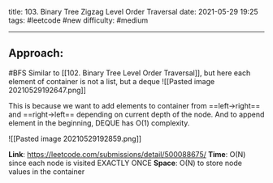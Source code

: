 title: 103. Binary Tree Zigzag Level Order Traversal
date: 2021-05-29 19:25
tags: #leetcode #new
difficulty: #medium 

---
## Approach:
#BFS 
Similar to [[102. Binary Tree Level Order Traversal]], but here each element of container is not a list, but a deque
![[Pasted image 20210529192647.png]]
 
This is because we want to add elements to container from ==left->right== and ==right->left== depending on current depth of the node. And to append element in the beginning, DEQUE has O(1) complexity.

![[Pasted image 20210529192859.png]]

**Link**: https://leetcode.com/submissions/detail/500088675/
**Time**: O(N) since each node is visited EXACTLY ONCE
**Space**: O(N) to store node values in the container